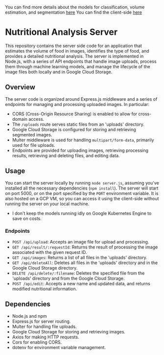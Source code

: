 You can find more details about the models for classification, volume estimation, and segmentation [here](https://github.com/SamerArkab/Final_Proj_Volume_Classification)
You can find the client-side [here](https://github.com/SamerArkab/volume_classification_client)

# Nutritional Analysis Server

This repository contains the server side code for an application that estimates the volume of food in images, identifies the type of food, and provides a detailed nutritional analysis. The server is implemented in Node.js, with a series of API endpoints that handle image uploads, process them through machine learning models, and manage the lifecycle of the image files both locally and in Google Cloud Storage.

## Overview

The server code is organized around Express.js middleware and a series of endpoints for managing and processing uploaded images. In particular:

- CORS (Cross-Origin Resource Sharing) is enabled to allow for cross-domain access.
- The `/uploads` route serves static files from an 'uploads' directory.
- Google Cloud Storage is configured for storing and retrieving segmented images.
- Multer middleware is used for handling `multipart/form-data`, primarily used for file uploads.
- Endpoints are provided for uploading images, retrieving processing results, retrieving and deleting files, and editing data.

## Usage

You can start the server locally by running `node server.js`, assuming you've installed all the necessary dependencies (`npm install`). The server will start on port 5000, or on the port specified by the `PORT` environment variable.
It is also hosted on a GCP VM, so you can access it using the client-side without running the server on your local machine.
* I don't keep the models running idly on Google Kubernetes Engine to save on costs.

### Endpoints

- `POST /api/upload`: Accepts an image file for upload and processing.
- `GET /api/result/:requestId`: Returns the result of processing the image associated with the given request ID.
- `GET /api/images`: Returns a list of all files in the 'uploads' directory.
- `GET /api/deleteAll`: Deletes all files in the 'uploads' directory and in the Google Cloud Storage directory.
- `DELETE /api/delete/:filename`: Deletes the specified file from the 'uploads' directory and from the Google Cloud Storage.
- `POST /api/edit`: Accepts a new name and updated data, and returns modified nutritional information.

## Dependencies

- Node.js and npm
- Express.js for server routing.
- Multer for handling file uploads.
- Google Cloud Storage for storing and retrieving images.
- Axios for making HTTP requests.
- Cors for enabling CORS.
- dotenv for environment variable management.

